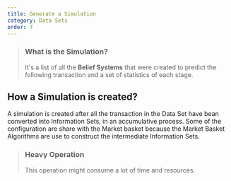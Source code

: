 ```yaml
---
title: Generate a Simulation
category: Data Sets
order: 7
---
```


<blockquote>
  <h3>What is the Simulation?</h3>
  <p>It's a list of all the <strong>Belief Systems</strong> that were created to predict the following transaction and a set of statistics of each stage.</p>
</blockquote>

## How a Simulation is created?

A simulation is created after all the transaction in the Data Set have bean converted into Information Sets, in an accumulative process. Some of the configuration are share with the Market basket because the Market Basket Algorithms are use to construct the intermediate Information Sets.

<blockquote class="warning">
  <h3>Heavy Operation</h3>
  <p>This operation might consume a lot of time and resources.</p>
</blockquote>